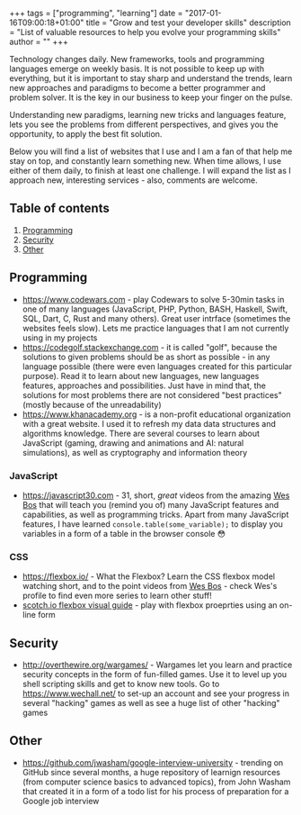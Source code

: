 +++
tags = ["programming", "learning"]
date = "2017-01-16T09:00:18+01:00"
title = "Grow and test your developer skills"
description = "List of valuable resources to help you evolve your programming skills"
author = ""
+++

Technology changes daily. New frameworks, tools and programming languages emerge on weekly basis. It is not possible to keep up with everything, but it is important to stay sharp and understand the trends, learn new approaches and paradigms to become a better programmer and problem solver. It is the key in our business to keep your finger on the pulse.

Understanding new paradigms, learning new tricks and languages feature, lets you see the problems from different perspectives, and gives you the opportunity, to apply the best fit solution.

Below you will find a list of websites that I use and I am a fan of that help me stay on top, and constantly learn something new. When time allows, I use either of them daily, to finish at least one challenge. I will expand the list as I approach new, interesting services - also, comments are welcome.

## Table of contents 

1. [Programming](#programming)
2. [Security](#security)
3. [Other](#other)

## Programming
- https://www.codewars.com - play Codewars to solve 5-30min tasks in one of many languages (JavaScript, PHP, Python, BASH, Haskell, Swift, SQL, Dart, C, Rust and many others). Great user intrface (sometimes the websites feels slow). Lets me practice languages that I am not currently using in my projects
- https://codegolf.stackexchange.com - it is called "golf", because the solutions to given problems should be as short as possible - in any language possible (there were even languages created for this particular purpose). Read it to learn about new languages, new languages features, approaches and possibilities. Just have in mind that, the solutions for most problems there are not considered "best practices" (mostly because of the unreadability)
- https://www.khanacademy.org - is a non-profit educational organization with a great website. I used it to refresh my data data structures and algorithms knowledge. There are several courses to learn about JavaScript (gaming, drawing and animations and AI: natural simulations), as well as cryptography and information theory

### JavaScript
- https://javascript30.com - 31, short, *great* videos from the amazing [Wes Bos](https://twitter.com/wesbos) that will teach you (remind you of) many JavaScript features and capabilities, as well as programming tricks. Apart from many JavaScript features, I have learned `console.table(some_variable);` to display you variables in a form of a table in the browser console 😳

### CSS
- https://flexbox.io/ - What the Flexbox? Learn the CSS flexbox model watching short, and to the point videos from [Wes Bos](https://twitter.com/wesbos) - check Wes's profile to find even more series to learn other stuff!
- [scotch.io flexbox visual guide](https://demos.scotch.io/visual-guide-to-css3-flexbox-flexbox-playground/demos/) - play with flexbox proeprties using an on-line form

## Security

- http://overthewire.org/wargames/ - Wargames let you learn and practice security concepts in the form of fun-filled games. Use it to level up you shell scripting skills and get to know new tools. Go to https://www.wechall.net/ to set-up an account and see your progress in several "hacking" games as well as see a huge list of other "hacking" games

## Other
- https://github.com/jwasham/google-interview-university - trending on GitHub since several months, a huge repository of learnign resources (from computer science basics to advanced topics), from John Washam that created it in a form of a todo list for his process of preparation for a Google job interview
